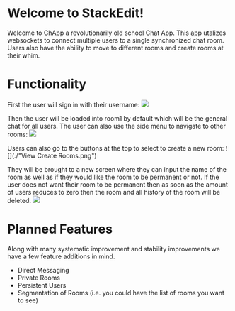 # Welcome to StackEdit!

Welcome to ChApp a revolutionarily old school Chat App. This app utalizes websockets to connect multiple users to a single synchronized chat room. Users also have the ability to move to different rooms and create rooms at their whim. 

# Functionality
First the user will sign in with their username: 
![](./chappLogin.png)

Then the user will be loaded into room1 by default which will be the general chat for all users. The user can also use the side menu to navigate to other rooms: 
![](./chappChat.png)

Users can also go to the buttons at the top to select to create a new room: 
![](./"View Create Rooms.png")

They will be brought to a new screen where they can input the name of the room as well as if they would like the room to be permanent or not. If the user does not want their room to be permanent then as soon as the amount of users reduces to zero then the room and all history of the room will be deleted. 
![](./newRoom.png)

# Planned Features
Along with many systematic improvement and stability improvements we have a few feature additions in mind.
- Direct Messaging 
- Private Rooms
- Persistent Users 
- Segmentation of Rooms (i.e. you could have the list of rooms you want to see)
